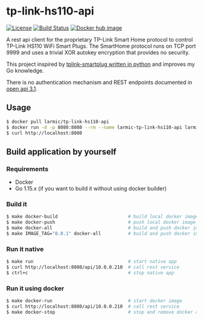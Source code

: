 # tp-link-hs110-api

[![License](https://img.shields.io/badge/License-Apache%202.0-blue.svg)](https://opensource.org/licenses/Apache-2.0)
[![Build Status](https://travis-ci.com/larmic/tp-link-hs110-api.svg?branch=master)](https://travis-ci.com/larmic/tp-link-hs110-api)
[![Docker hub image](https://img.shields.io/docker/image-size/larmic/tp-link-hs110-api?label=dockerhub)](https://hub.docker.com/repository/docker/larmic/tp-link-hs110-api)

A rest api client for the proprietary TP-Link Smart Home protocol to control TP-Link HS110 WiFi Smart Plugs. 
The SmartHome protocol runs on TCP port 9999 and uses a trivial XOR autokey encryption that provides no security.

This project inspired by [tplink-smartplug written in python](https://github.com/softScheck/tplink-smartplug) and 
improves my Go knowledge.

There is no authentication mechanism and REST endpoints documented in [open api 3.1](open-api-3.yaml).

## Usage

```sh 
$ docker pull larmic/tp-link-hs110-api
$ docker run -d -p 8080:8080 --rm --name larmic-tp-link-hs110-api larmic/tp-link-hs110-api
$ curl http://localhost:8080
```

## Build application by yourself

### Requirements

* Docker 
* Go 1.15.x (if you want to build it without using docker builder)

### Build it

```sh 
$ make docker-build                          # build local docker image
$ make docker-push                           # push local docker image to hub.docker.com
$ make docker-all                            # build and push docker image to hub.docker.com
$ make IMAGE_TAG="0.0.1" docker-all          # build and push docker image with specific version
```

### Run it native

```sh 
$ make run                                   # start native app 
$ curl http://localhost:8080/api/10.0.0.210  # call rest service
$ ctrl+c                                     # stop native app
```

### Run it using docker

```sh 
$ make docker-run                            # start docker image 
$ curl http://localhost:8080/api/10.0.0.210  # call rest service
$ make docker-stop                           # stop and remove docker app
```